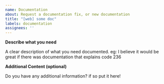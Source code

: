 ```yaml
---
name: Documentation
about: Request a documentation fix, or new documentation
title: "[web] some doc"
labels: documentation
assignees: ''
---
```


**Describe what you need**

A clear description of what you need documented. eg: I believe it would be great if there was documentation that explains code 236

**Additional Content (optional)**

Do you have any additional information? if so put it here!
